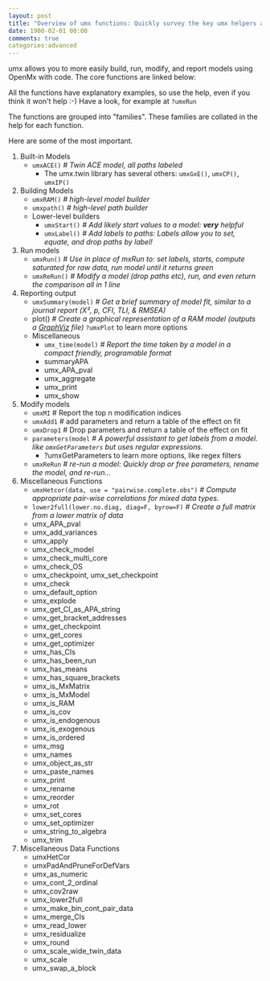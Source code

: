 ```yaml
---
layout: post
title: "Overview of umx functions: Quickly survey the key umx helpers available to you (plus some minor players)"
date: 1900-02-01 00:00
comments: true
categories:advanced 
---
```


umx allows you to more easily build, run, modify, and report models using OpenMx
with code. The core functions are linked below:

All the functions have explanatory examples, so use the help, even if you think it won't help :-)
Have a look, for example at `?umxRun`

The functions are grouped into "families". These families are collated in the help for each function.

Here are some of the most important.

1. Built-in Models
	* `umxACE()` *# Twin ACE model, all paths labeled*
		* The umx.twin library has several others:  `umxGxE()`, `umxCP()`, `umxIP()`
2. Building Models
	* `umxRAM()` *# high-level model builder*
	* `umxpath()` *# high-level path builder*
	* Lower-level builders
		* `umxStart()` *# Add likely start values to a model: **very** helpful*
		* `umxLabel()` *# Add labels to paths: Labels allow you to set, equate, and drop paths by label!*
3. Run models
	* `umxRun()` *# Use in place of mxRun to: set labels, starts, compute saturated for raw data, run model until it returns green*
	* `umxReRun()` *# Modify a model (drop paths etc), run, and even return the comparison all in 1 line*
4. Reporting output
	* `umxSummary(model)` # *Get a brief summary of model fit, similar to a journal report (Χ², p, CFI, TLI, & RMSEA)*
	* plot() # *Create a graphical representation of a RAM model (outputs a [GraphViz](http://www.graphviz.org/Gallery.php) file)*
		`?umxPlot` to learn more options
	* Miscellaneous
		* `umx_time(model)`  *# Report the time taken by a model in a compact friendly, programable format*
		* summaryAPA
		* umx_APA_pval
		* umx_aggregate
		* umx_print
		* umx_show
5. Modify models
	* `umxMI` # Report the top n modification indices
	* `umxAdd1` # add parameters and return a table of the effect on fit
	* `umxDrop1` # Drop parameters and return a table of the effect on fit
	* `parameters(model` *# A powerful assistant to get labels from a model. like `omxGetParameters` but uses regular expressions.*
		* ?umxGetParameters to learn more options, like regex filters
	* `umxReRun` *# re-run a model: Quickly drop or free parameters, rename the model, and re-run...*
6. Miscellaneous Functions
	* `umxHetcor(data, use = "pairwise.complete.obs")` *# Compute appropriate pair-wise correlations for mixed data types.*
	* `lower2full(lower.no.diag, diag=F, byrow=F)`  *# Create a full matrix from a lower matrix of data*
	* umx_APA_pval
	* umx_add_variances
	* umx_apply
	* umx_check_model
	* umx_check_multi_core
	* umx_check_OS
	* umx_checkpoint, umx_set_checkpoint
	* umx_check
	* umx_default_option
	* umx_explode
	* umx_get_CI_as_APA_string
	* umx_get_bracket_addresses
	* umx_get_checkpoint
	* umx_get_cores
	* umx_get_optimizer
	* umx_has_CIs
	* umx_has_been_run
	* umx_has_means
	* umx_has_square_brackets
	* umx_is_MxMatrix
	* umx_is_MxModel
	* umx_is_RAM
	* umx_is_cov
	* umx_is_endogenous
	* umx_is_exogenous
	* umx_is_ordered
	* umx_msg
	* umx_names
	* umx_object_as_str
	* umx_paste_names
	* umx_print
	* umx_rename
	* umx_reorder
	* umx_rot
	* umx_set_cores
	* umx_set_optimizer
	* umx_string_to_algebra
	* umx_trim
7. Miscellaneous Data Functions
	* umxHetCor
	* umxPadAndPruneForDefVars
	* umx_as_numeric
	* umx_cont_2_ordinal
	* umx_cov2raw
	* umx_lower2full
	* umx_make_bin_cont_pair_data
	* umx_merge_CIs
	* umx_read_lower
	* umx_residualize
	* umx_round
	* umx_scale_wide_twin_data
	* umx_scale
	* umx_swap_a_block
